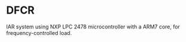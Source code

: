 # DFCR
IAR system using NXP LPC 2478 microcontroller with a ARM7 core, for frequency-controlled load.
